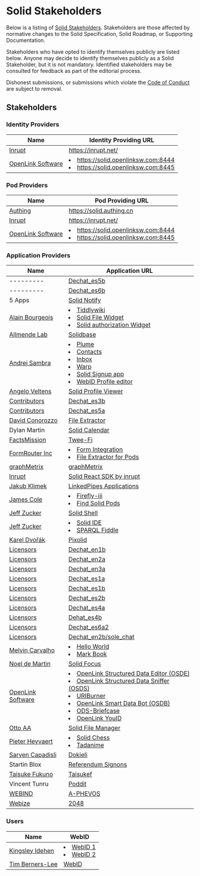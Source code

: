 # Solid Stakeholders

Below is a listing of [Solid Stakeholders](README.md#stakeholders). Stakeholders are those affected by normative changes to the Solid Specification, Solid Roadmap, or Supporting Documentation.

Stakeholders who have opted to identify themselves publicly are listed below. Anyone may decide to identify themselves publicly as a Solid Stakeholder, but it is not mandatory. Identified stakeholders may be consulted for feedback as part of the editorial process.

Dishonest submissions, or submissions which violate the [Code of Conduct](code-of-conduct.md) are subject to removal.

## Stakeholders

### Identity Providers

| Name      | Identity Providing URL      |
| --------- | ---------- |
| [Inrupt](https://inrupt.com) | https://inrupt.net/ |
| [OpenLink Software](http://www.openlinksw.com) | <li>https://solid.openlinksw.com:8444</li> <li>https://solid.openlinksw.com:8445</li> |

### Pod Providers

| Name      | Pod Providing URL      |
| --------- | ---------- |
| [Authing](https://authing.cn/) | https://solid.authing.cn |
| [Inrupt](https://inrupt.com) | https://inrupt.net/ |
| [OpenLink Software](http://www.openlinksw.com) | <li>https://solid.openlinksw.com:8444</li> <li>https://solid.openlinksw.com:8445</li> |


### Application Providers

| Name      | Application URL      |
| --------- | ---------- |
| --------- | [Dechat_es5b](https://arquisoft.github.io/dechat_es5b/) |
| --------- | [Dechat_es6b](https://arquisoft.github.io/DeChat_es6b/) |
| 5 Apps | [Solid Notify](https://solid-notify.5apps.com/) |
| [Alain Bourgeois](https://github.com/bourgeoa) | <li>[Tiddlywiki](https://bourgeoa.solid.community/public/tiddlywiki)</li> <li>[Solid File Widget](https://bourgeoa.solid.community/public/solid-file-widget/)</li> <li>[Solid authorization Widget](https://bourgeoa.solid.community/public/solid-file-widget/)</li> |
| [Allmende Lab](https://lab.allmende.io) | [Solidbase](https://app.solidbase.info) |
| [Andrei Sambra](https://github.com/deiu) | <li>[Plume](https://thewebalyst.solid.community/plume/)</li> <li>[Contacts](https://github.com/linkeddata/contacts)</li> <li>[Inbox](https://solid.github.io/solid-inbox/)</li> <li>[Warp](https://linkeddata.github.io/warp/)</li> <li>[Solid Signup app](https://github.com/solid/solid-signup)</li> <li>[WebID Profile editor](https://linkeddata.github.io/profile-editor/)</li> |
| [Angelo Veltens](https://gitlab.com/angelo-v) | [Solid Profile Viewer](https://profiles.veltens.org) |
| [Contributors](https://github.com/Arquisoft/dechat_es3b/graphs/contributors) | [Dechat_es3b](https://arquisoft.github.io/dechat_es3b/) |
| [Contributors](https://github.com/Arquisoft/dechat_es5a/graphs/contributors) | [Dechat_es5a](https://dechat5a.ddns.net/) |
| [David Conorozzo](https://github.com/dconorozzo) | [File Extractor](https://formrouter.solid.community/public/FileExtraction/) |
| Dylan Martin | [Solid Calendar](https://bitbucket.org/dylanmartin/solidcalendar/src/master/) |
| [FactsMission](https://factsmission.com) | [Twee-Fi](https://factsmission.github.io/twee-fi/) |
| [FormRouter Inc](https://www.formrouter.com) | <li>[Form Integration](https://www.formrouter.com/solid-project-pod-pdf-form-integration/online_forms_solid_pod.htm)</li> <li>[File Extractor for Pods](https://github.com/dconorozzo/Solid-RDF-HexBin-File-Extraction)</li> |
| [graphMetrix](https://graphmetrix.com/#/solid) | [graphMetrix](https://graphmetrix.net/#/) |
| [Inrupt](https://inrupt.com) | [Solid React SDK by inrupt](https://github.com/inrupt/solid-react-sdk) |
| [Jakub Klimek](https://github.com/jakubklimek) | [LinkedPipes Applications](https://applications.linkedpipes.com) |
| [James Cole](https://github.com/JC5)  | <li>[Firefly-iii](https://github.com/firefly-iii/firefly-iii)</li> <li>[Find Solid Pods](https://findsolidpods.com)</li> |
| [Jeff Zucker](https://github.com/jeff-zucker) | [Solid Shell](https://github.com/jeff-zucker/solid-shell) |
| [Jeff Zucker](https://github.com/jeff-zucker) | <li>[Solid IDE](https://jeff-zucker.github.io/solid-ide/)</li> <li>[SPARQL Fiddle](https://jeff-zucker.github.io/sparql-fiddle/)</li> |
| [Karel Dvořák](https://github.com/carloss8) | [Pixolid](https://pixolid.netlify.com/) |
| [Licensors](https://github.com/Arquisoft/dechat_en1b/graphs/contributors) | [Dechat_en1b](https://arquisoft.github.io/dechat_en1b/) |
| [Licensors](https://github.com/Arquisoft/dechat_en2a/graphs/contributors) | [Dechat_en2a](https://arquisoft.github.io/dechat_en2a/) |
| [Licensors](https://github.com/Arquisoft/dechat_en3a/graphs/contributors) | [Dechat_en3a](https://arquisoft.github.io/dechat_en3a/) |
| [Licensors](https://github.com/Arquisoft/dechat_es1a/graphs/contributors) | [Dechat_es1a](https://arquisoft.github.io/dechat_es1a/) |
| [Licensors](https://github.com/Arquisoft/dechat_es1b/graphs/contributors) | [Dechat_es1b](https://arquisoft.github.io/dechat_es1b/) |
| [Licensors](https://github.com/Arquisoft/dechat_es2b/graphs/contributors)  | [Dechat_es2b](https://arquisoft.github.io/dechat_es2b/) |
| [Licensors](https://github.com/Arquisoft/dechat_es4a/graphs/contributors) | [Dechat_es4a](https://arquisoft.github.io/dechat_es4a/) |
| [Licensors](https://github.com/Arquisoft/dechat_es4b/graphs/contributors) | [Dehat_es4b](https://arquisoft.github.io/dechat_es4b/app/) |
| [Licensors](https://github.com/Arquisoft/dechat_es6a2/graphs/contributors) | [Dechat_es6a2](https://arquisoft.github.io/dechat_es6a2/) |
| [Licensors](https://github.com/Arquisoft/sole_chat/graphs/contributors) | [Dechat_en2b/sole_chat](https://arquisoft.github.io/sole_chat/) |
| [Melvin Carvalho](https://github.com/melvincarvalho) | <li>[Hello World](https://melvincarvalho.github.io/helloworld/)</li> <li>[Mark Book](https://markbook.org)</li> |
| [Noel de Martin](https://github.com/NoelDeMartin) | [Solid Focus](https://noeldemartin.github.io/solid-focus/) |
| [OpenLink Software](http://www.openlinksw.com) | <li>[OpenLink Structured Data Editor (OSDE)](http://osde.openlinksw.com)</li> <li>[OpenLink Structured Data Sniffer (OSDS)](http://osds.openlinksw.com)</li> <li>[URIBurner](http://linkeddata.uriburner.com/sparql)</li> <li>[OpenLink Smart Data Bot (OSDB)](http://osdb.openlinksw.com)</li> <li>[ODS-Briefcase](http://ods.openlinksw.com/wiki/ODS/OdsBriefcase)</li> <li>[OpenLink YouID](http://youid.openlinksw.com)</li> |
| [Otto AA](https://github.com/Otto-AA) | [Solid File Manager](https://otto-aa.github.io/solid-filemanager/) |
| [Pieter Heyvaert](https://github.com/pheyvaer) | <li>[Solid Chess](https://pheyvaer.github.io/solid-chess/)</li> <li>[Tadanime](https://pheyvaer.github.io/tadanime/index.html)</li> |
| [Sarven Capadisli](https://github.com/csarven) | [Dokieli](https://dokie.li) |
| Startin Blox | [Referendum Signons](https://referendum.signons.fr)|
| [Taisuke Fukuno](https://github.com/taisukef) | [Taisukef](https://taisukef.github.io/solid-addfriend/)  |
| Vincent Tunru | [Poddit](https://vincenttunru.gitlab.io/poddit/) |
| [WEBIND](https://www.webind.de/) | [A-PHEVOS](https://phevos.tk) |
| [Webize](https://github.com/webize) | [2048](http://webize.github.io/2048/) |

### Users

| Name      | WebID      |
| --------- | ---------- |
| [Kingsley Idehen](https://github.com/kidehen) | <li>[WebID 1](https://kidehen.solid.openlinksw.com:8444/card#me)</li> <li>[WebID 2](https://kidehen.solid.openlinksw.com:8445/card#me)</li>
| [Tim Berners-Lee](https://github.com/timbl) | [WebID](https://www.w3.org/People/Berners-Lee/card#i) |
